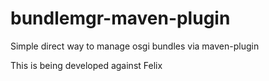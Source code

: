 bundlemgr-maven-plugin
======================

Simple direct way to manage osgi bundles via maven-plugin

This is being developed against Felix
